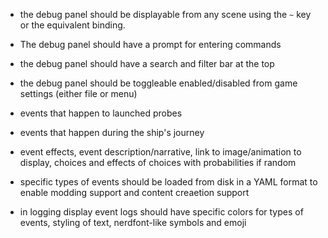 - the debug panel should be displayable from any scene using the `~` key or the equivalent binding.
- The debug panel should have a prompt for entering commands
- the debug panel should have a search and filter bar at the top
- the debug panel should be toggleable enabled/disabled from game settings (either file or menu)

- events that happen to launched probes

- events that happen during the ship's journey

- event effects, event description/narrative, link to image/animation to display, choices and effects of choices with probabilities if random

- specific types of events should be loaded from disk in a YAML format to enable modding support and content creaetion support

- in logging display event logs should have specific colors for types of events, styling of text, nerdfont-like symbols and emoji